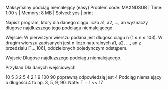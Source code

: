 Maksymalny podciąg niemalejący (easy)
Problem code: MAXNDSUB | Time: 1.00 s | Memory: 8 MB | Solved: yes | print

Napisz program, ktory dla danego ciągu liczb a1, a2, ..., an wyznaczy dlugosc najdluzszego jego podciagu niemalejącego.

Wejscie:
W pierwszym wierszu podana jest dlugosc ciagu n (1 ≤ n ≤ 103). W drugim wierszu zapisanych jest n liczb naturalnych a1, a2, ..., an z przedzialu [1,..,106], oddzielonych pojedynczym odstępem.

Wyjscie
Dlugosc najdluzszego podciagu niemalejącego.

Przyklad
Dla danych wejściowych

10
5 3 2 5 4 2 1 9 100 90
poprawną odpowiedzią jest
4
Podciąg niemalejący o długości 4 to np. 3, 5, 9, 90.
Note: T = 1 << 17
